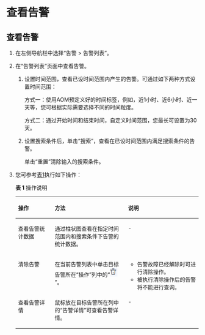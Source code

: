 # 查看告警<a name="aom_02_0004"></a>

## 查看告警<a name="section1926111381416"></a>

1.  在左侧导航栏中选择“告警 \> 告警列表”。
2.  在“告警列表”页面中查看告警。
    1.  设置时间范围，查看已设时间范围内产生的告警。可通过如下两种方式设置时间范围：

        方式一：使用AOM预定义好的时间标签，例如，近1小时、近6小时、近一天等，您可根据实际需要选择不同的时间粒度。

        方式二：通过开始时间和结束时间，自定义时间范围，您最长可设置为30天。

    2.  设置搜索条件后，单击“搜索”，查看在已设时间范围内满足搜索条件的告警。

        单击“重置”清除输入的搜索条件。

3.  您可参考[表1](#table48312734713)执行如下操作：

    **表 1**  操作说明

    <a name="table48312734713"></a>
    <table><thead align="left"><tr id="row108311378473"><th class="cellrowborder" valign="top" width="20%" id="mcps1.2.4.1.1"><p id="p1583117764715"><a name="p1583117764715"></a><a name="p1583117764715"></a>操作</p>
    </th>
    <th class="cellrowborder" valign="top" width="40%" id="mcps1.2.4.1.2"><p id="p12831272471"><a name="p12831272471"></a><a name="p12831272471"></a>方法</p>
    </th>
    <th class="cellrowborder" valign="top" width="40%" id="mcps1.2.4.1.3"><p id="p58311976476"><a name="p58311976476"></a><a name="p58311976476"></a>说明</p>
    </th>
    </tr>
    </thead>
    <tbody><tr id="row28315714471"><td class="cellrowborder" valign="top" width="20%" headers="mcps1.2.4.1.1 "><p id="p1183117714475"><a name="p1183117714475"></a><a name="p1183117714475"></a>查看告警统计数据</p>
    </td>
    <td class="cellrowborder" valign="top" width="40%" headers="mcps1.2.4.1.2 "><p id="p11831473472"><a name="p11831473472"></a><a name="p11831473472"></a>通过柱状图查看在指定时间范围内和搜索条件下告警的统计数据。</p>
    </td>
    <td class="cellrowborder" valign="top" width="40%" headers="mcps1.2.4.1.3 "><p id="p983111724719"><a name="p983111724719"></a><a name="p983111724719"></a>-</p>
    </td>
    </tr>
    <tr id="row88311976474"><td class="cellrowborder" valign="top" width="20%" headers="mcps1.2.4.1.1 "><p id="p108314718477"><a name="p108314718477"></a><a name="p108314718477"></a>清除告警</p>
    </td>
    <td class="cellrowborder" valign="top" width="40%" headers="mcps1.2.4.1.2 "><p id="p2831197164717"><a name="p2831197164717"></a><a name="p2831197164717"></a>在当前告警列表中单击目标告警所在“操作”列中的“<a name="image151371433183920"></a><a name="image151371433183920"></a><span><img id="image151371433183920" src="figures/zh-cn_image_0263893529.png"></span>”。</p>
    </td>
    <td class="cellrowborder" valign="top" width="40%" headers="mcps1.2.4.1.3 "><a name="ul18602183613499"></a><a name="ul18602183613499"></a><ul id="ul18602183613499"><li>告警故障已经解除时可进行清除操作。</li><li>被执行清除操作后的告警将不能进行查询。</li></ul>
    </td>
    </tr>
    <tr id="row5831157194720"><td class="cellrowborder" valign="top" width="20%" headers="mcps1.2.4.1.1 "><p id="p683167144710"><a name="p683167144710"></a><a name="p683167144710"></a>查看告警详情</p>
    </td>
    <td class="cellrowborder" valign="top" width="40%" headers="mcps1.2.4.1.2 "><p id="p5831127194711"><a name="p5831127194711"></a><a name="p5831127194711"></a>鼠标放在目标告警所在列中的“告警详情”可查看告警详情。</p>
    </td>
    <td class="cellrowborder" valign="top" width="40%" headers="mcps1.2.4.1.3 "><p id="p88311071479"><a name="p88311071479"></a><a name="p88311071479"></a>-</p>
    </td>
    </tr>
    </tbody>
    </table>


